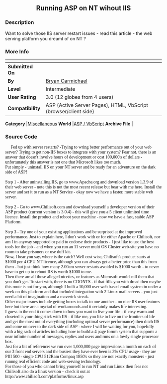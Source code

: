 ﻿<div align="center">

## Running ASP on NT wihout IIS


</div>

### Description

Want to solve those IIS server restart issues - read this article - the web serving platform you dreamt of on NT ?
 
### More Info
 


<span>             |<span>
---                |---
**Submitted On**   |
**By**             |[Bryan Carmichael](https://github.com/Planet-Source-Code/PSCIndex/blob/master/ByAuthor/bryan-carmichael.md)
**Level**          |Intermediate
**User Rating**    |3.0 (12 globes from 4 users)
**Compatibility**  |ASP \(Active Server Pages\), HTML, VbScript \(browser/client side\)

**Category**       |[Miscellaneous](https://github.com/Planet-Source-Code/PSCIndex/blob/master/ByCategory/miscellaneous__4-1.md)
**World**          |[ASP / VbScript](https://github.com/Planet-Source-Code/PSCIndex/blob/master/ByWorld/asp-vbscript.md)
**Archive File**   |[](https://github.com/Planet-Source-Code/bryan-carmichael-running-asp-on-nt-wihout-iis__4-6179/archive/master.zip)





### Source Code


<p><font face="Verdana">&nbsp;&nbsp;&nbsp;&nbsp; Fed up with server restarts? -Trying to wring better performance out of your web server? Trying to get non-IIS boxes to integrate with your system? Fear not, there is an answer that doesn't involve hours of development or cost 100,000's of dollars -unfortunately this answer is not one that Microsoft likes too much.&nbsp;<br>
Put simply - uninstall IIS on your NT server and be ready for an adventure on the dark side of ASP!&nbsp;<br>
<br>
Step 1 - After uninstalling IIS, go to www.Apache.org and download version 1.3.9 of their web server - note this is not the most recent release but bear with me here. Install the server and set it to run as a NT Service - okay now we have a faster, more stable web server.&nbsp;<br>
<br>
Step 2 - Go to www.Chilisoft.com and download yourself a developer version of their ASP product (current version is 3.0.4) - this will give you a 5 client unlimited time licence. Install the product and reboot your machine - now we have a fast, stable ASP Platform.&nbsp;<br>
<br>
Step 3 - Try one of your existing applications and be surprised at the improved performance. Just to explain here, I don't work with or for either Apache or Chilisoft, nor am I in anyway supported or paid to endorse their products - I just like to use the best tools for the job - and when you run an 11 server multi OS Cluster web-site you have no room to take prisoners or use duff kit.&nbsp;<br>
Now, I hear you say, where is the catch? Well cost wise, Chilisoft's product starts at $1000 per 4 CPU NT licence, although you can always get a better price than this from them - but just think how many 2.00am server restarts avoided is $1000 worth - to never have to get up to reboot IIS is worth $1000 to me.&nbsp;<br>
Then there are all those alleged niceties, or features as Microsoft would call them that you don't get. To start with, there is no CDONTS - if that fills you with dread then maybe this route is not for you, although I built a 10,000 user web based email system in under a week on this platform and that included integration with 2 Linux mail servers - you just need a bit of imagination and a maverick streak.&nbsp;<br>
Other major issues include getting boxes to talk to one another - no nice IIS user features here but there are a myriad of workarounds and it certainly makes life interesting.&nbsp;<br>
I guess in the end it comes down to how you want to live your life - if cosy warm and closeted is your thing stick with IIS - if like me, you like to live on the frontiers of life and get the most out of everything (including optimal server performance) then ditch IIS and come on over to the dark side of ASP - where I will be waiting for you, hopefully with a big sack of articles including how to build a 4 page forum system that supports a near infinite number of messages, replies and users and runs on a lowly single processor box.&nbsp;<br>
Just for a bit of reference: we run over 1,000,000 page impressions a month on each of our 3 front end servers and the busiest they have ever been is 3% CPU usage - they are PIII 500 - single CPU 512Ram Compaq 1850's so they are not exactly monsters - just runnng real efficient code and web-serving technology.&nbsp;<br>
For those of you who cannot bring yourself to run NT and run Linux then fear not Chilisoft also do a linux version &#8211; check it out at http://www.chilisoft.com/platforms/linux.asp<br>
</font></p>

